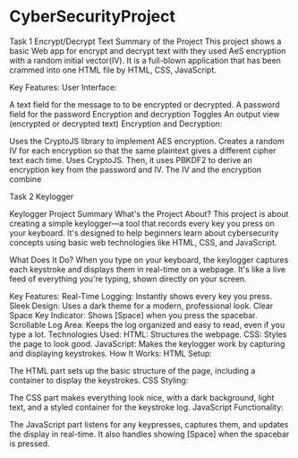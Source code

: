 # CyberSecurityProject
Task 1 Encrypt/Decrypt Text
Summary of the Project
This project shows a basic Web app for encrypt and decrypt text with they used AeS encryption with a random initial vector(IV). It is a full-blown application that has been crammed into one HTML file by HTML, CSS, JavaScript.

Key Features:
User Interface:

A text field for the message to to be encrypted or decrypted.
A password field for the password
Encryption and decryption Toggles
An output view (encrypted or decrypted text)
Encryption and Decryption:

Uses the CryptoJS library to implement AES encryption.
Creates a random IV for each encryption so that the same plaintext gives a different cipher text each time.
Uses CryptoJS. Then, it uses PBKDF2 to derive an encryption key from the password and IV.
The IV and the encryption combine



Task 2 Keylogger 

Keylogger Project Summary
What's the Project About?
This project is about creating a simple keylogger—a tool that records every key you press on your keyboard. It's designed to help beginners learn about cybersecurity concepts using basic web technologies like HTML, CSS, and JavaScript.

What Does It Do?
When you type on your keyboard, the keylogger captures each keystroke and displays them in real-time on a webpage. It's like a live feed of everything you're typing, shown directly on your screen.

Key Features:
Real-Time Logging: Instantly shows every key you press.
Sleek Design: Uses a dark theme for a modern, professional look.
Clear Space Key Indicator: Shows [Space] when you press the spacebar.
Scrollable Log Area: Keeps the log organized and easy to read, even if you type a lot.
Technologies Used:
HTML: Structures the webpage.
CSS: Styles the page to look good.
JavaScript: Makes the keylogger work by capturing and displaying keystrokes.
How It Works:
HTML Setup:

The HTML part sets up the basic structure of the page, including a container to display the keystrokes.
CSS Styling:

The CSS part makes everything look nice, with a dark background, light text, and a styled container for the keystroke log.
JavaScript Functionality:

The JavaScript part listens for any keypresses, captures them, and updates the display in real-time. It also handles showing [Space] when the spacebar is pressed.




